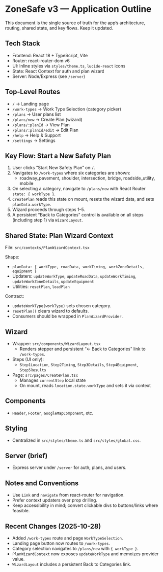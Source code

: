 # ZoneSafe v3 — Application Outline

This document is the single source of truth for the app’s architecture, routing, shared state, and key flows. Keep it updated.

## Tech Stack
- Frontend: React 18 + TypeScript, Vite
- Router: react-router-dom v6
- UI: Inline styles via `styles/theme.ts`, `lucide-react` icons
- State: React Context for auth and plan wizard
- Server: Node/Express (see `/server`)

## Top-Level Routes
- `/` → Landing page
- `/work-types` → Work Type Selection (category picker)
- `/plans` → User plans list
- `/plans/new` → Create Plan (wizard)
- `/plans/:planId` → View Plan
- `/plans/:planId/edit` → Edit Plan
- `/help` → Help & Support
- `/settings` → Settings

## Key Flow: Start a New Safety Plan
1. User clicks “Start New Safety Plan” on `/`.
2. Navigates to `/work-types` where six categories are shown:
   - roadway_pavement, shoulder, intersection, bridge, roadside_utility, mobile
3. On selecting a category, navigate to `/plans/new` with React Router `state: { workType }`.
4. `CreatePlan` reads this state on mount, resets the wizard data, and sets `planData.workType`.
5. Wizard proceeds through steps 1–5.
6. A persistent “Back to Categories” control is available on all steps (including step 1) via `WizardLayout`.

## Shared State: Plan Wizard Context
File: `src/contexts/PlanWizardContext.tsx`

Shape:
- `planData: { workType, roadData, workTiming, workZoneDetails, equipment }`
- Updaters: `updateWorkType`, `updateRoadData`, `updateWorkTiming`, `updateWorkZoneDetails`, `updateEquipment`
- Utilities: `resetPlan`, `loadPlan`

Contract:
- `updateWorkType(workType)` sets chosen category.
- `resetPlan()` clears wizard to defaults.
- Consumers should be wrapped in `PlanWizardProvider`.

## Wizard
- Wrapper: `src/components/WizardLayout.tsx`
  - Renders stepper and persistent “← Back to Categories” link to `/work-types`.
- Steps (UI only):
  - `Step1Location`, `Step2Timing`, `Step3Details`, `Step4Equipment`, `Step5Results`
- Page: `src/pages/CreatePlan.tsx`
  - Manages `currentStep` local state
  - On mount, reads `location.state.workType` and sets it via context

## Components
- `Header`, `Footer`, `GoogleMapComponent`, etc.

## Styling
- Centralized in `src/styles/theme.ts` and `src/styles/global.css`.

## Server (brief)
- Express server under `/server` for auth, plans, and users.

## Notes and Conventions
- Use `Link` and `navigate` from react-router for navigation.
- Prefer context updaters over prop drilling.
- Keep accessibility in mind; convert clickable divs to buttons/links where feasible.

## Recent Changes (2025-10-28)
- Added `/work-types` route and page `WorkTypeSelection`.
- Landing page button now routes to `/work-types`.
- Category selection navigates to `/plans/new` with `{ workType }`.
- `PlanWizardContext` now exposes `updateWorkType` and memoizes provider value.
- `WizardLayout` includes a persistent Back to Categories link.

